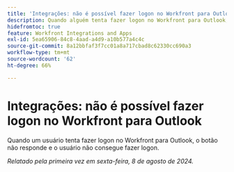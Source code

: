 ```yaml
---
title: 'Integrações: não é possível fazer logon no Workfront para Outlook'
description: Quando alguém tenta fazer logon no Workfront para Outlook, o botão não responde e não é possível fazer logon.
hidefromtoc: true
feature: Workfront Integrations and Apps
exl-id: 5ea65906-84c8-4aad-a4d9-a10b577a4c4c
source-git-commit: 8a12bbfaf3f7cc01a8a717cbad8c62330cc690a3
workflow-type: tm+mt
source-wordcount: '62'
ht-degree: 66%

---
```


# Integrações: não é possível fazer logon no Workfront para Outlook

<!--
>[!NOTE]
>
>This issue was resolved on October 21, 2024.
-->

Quando um usuário tenta fazer logon no Workfront para Outlook, o botão não responde e o usuário não consegue fazer logon.

_Relatado pela primeira vez em sexta-feira, 8 de agosto de 2024._
